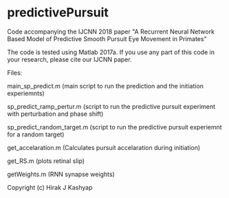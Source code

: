 # predictivePursuit
Code accompanying the IJCNN 2018 paper "A Recurrent Neural Network Based Model of Predictive Smooth Pursuit Eye Movement in Primates"

The code is tested using Matlab 2017a. If you use any part of this code in your research, please cite our IJCNN paper.

Files:

main_sp_predict.m (main script to run the prediction and the initiation experiemnts)

sp_predict_ramp_pertur.m (script to run the predictive pursuit experiment with perturbation and phase shift)

sp_predict_random_target.m (script to run the predictive pursuit experiemnt for a random target)

get_accelaration.m (Calculates pursuit accelaration during initiation)

get_RS.m (plots retinal slip)

getWeights.m (RNN synapse weights)

Copyright (c) Hirak J Kashyap
